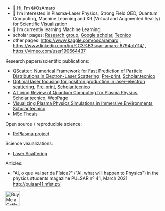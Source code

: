 - 👋 Hi, I’m @OsAmaro
- 👀 I’m interested in Plasma-Laser Physics, Strong Field QED, Quantum Computing, Machine Learning and XR (Virtual and Augmented Reality) for Scientific Visualization
- 🌱 I’m currently learning Machine Learning
- scholar pages: [Research group](http://epp.tecnico.ulisboa.pt/team/), [Google scholar](https://scholar.google.com/citations?user=EQGUncsAAAAJ&hl=en&oi=ao), [Tecnico](https://scholar.tecnico.ulisboa.pt/authors/76c80635ae8e94bb818de833a9e8662e880e09128197ef38e1004c12b802c28f/records)
- other pages: https://www.kaggle.com/oscaramaro , https://www.linkedin.com/in/%C3%B3scar-amaro-6794ab114/ , https://vimeo.com/user190664437

Research papers/scientific publications:
- [QScatter: Numerical Framework for Fast Prediction of Particle Distributions in Electron-Laser Scattering](https://iopscience.iop.org/article/10.1088/1361-6587/ad2975), [Pre-print](https://arxiv.org/abs/2308.09348), [Scholar.tecnico](https://scholar.tecnico.ulisboa.pt/records/WKLdNYKfAxPmIO3dqWWLQRvDJkDjcnCcGICO)
- [Optimal laser focusing for positron production in laser–electron scattering](https://iopscience.iop.org/article/10.1088/1367-2630/ac2e83), [Pre-print](https://arxiv.org/abs/2106.01877), [Scholar.tecnico](https://scholar.tecnico.ulisboa.pt/records/eH-7DDLjwCsjPTRf2E93fomnYFiKrOt-ieDz)
- [A Living Review of Quantum Computing for Plasma Physics](https://arxiv.org/abs/2302.00001), [Scholar.tecnico](https://scholar.tecnico.ulisboa.pt/records/XUefTL6orJd6CLO6eKXf5ofuglNvMYFv6fIp), [WebPage](https://qppqlivingreview.github.io/review/)
- [Visualizing Plasma Physics Simulations in Immersive Environments](https://arxiv.org/abs/2311.14593), [Scholar.tecnico](https://scholar.tecnico.ulisboa.pt/records/5rQvyVEGO_Zuw_yUc0bOWA0-AvaXUa-O-EAe)
- [MSc Thesis](https://scholar.tecnico.ulisboa.pt/records/LL3OuqFlgKoZp9pf_s_OrXF1wXcpqEv5DJOs)

Open source / reproducible science:
- [RePlasma project](https://replasma.github.io/)

Science visualizations:
- [Laser Scattering](https://focusedlaser.glitch.me/)

Articles:
- "AI, o que vai ser da Física?" ("AI, what will happen to Physics") in the physics students magazine PULSAR nº 41, March 2021 http://pulsar41.nfist.pt/

<a href='https://ko-fi.com/oamaro' target='_blank'><img height='35' style='border:0px;height:46px;' src='https://az743702.vo.msecnd.net/cdn/kofi3.png?v=0' border='0' alt='Buy Me a Coffee at ko-fi.com' />

<!---
OsAmaro/OsAmaro is a ✨ special ✨ repository because its `README.md` (this file) appears on your GitHub profile.
You can click the Preview link to take a look at your changes.
--->
